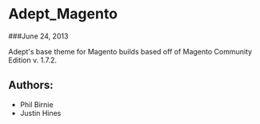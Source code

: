Adept_Magento
=============

###June 24, 2013


Adept's base theme for Magento builds based off of Magento Community Edition v. 1.7.2.

## Authors:

* Phil Birnie
* Justin Hines